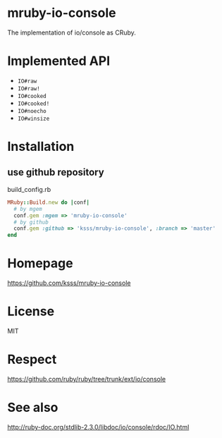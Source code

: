 # mruby-io-console

The implementation of io/console as CRuby.

# Implemented API

- `IO#raw`
- `IO#raw!`
- `IO#cooked`
- `IO#cooked!`
- `IO#noecho`
- `IO#winsize`

# Installation

## use github repository

build_config.rb

```ruby
MRuby::Build.new do |conf|
  # by mgem
  conf.gem :mgem => 'mruby-io-console'
  # by github
  conf.gem :github => 'ksss/mruby-io-console', :branch => 'master'
end
```

# Homepage

https://github.com/ksss/mruby-io-console

# License

MIT

# Respect

https://github.com/ruby/ruby/tree/trunk/ext/io/console

# See also

http://ruby-doc.org/stdlib-2.3.0/libdoc/io/console/rdoc/IO.html
